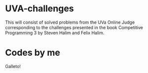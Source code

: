 # UVA-challenges
This will consist of solved problems from the UVa Online Judge corresponding to the challenges presented in the book Competitive Programming 3 by Steven Halim and Felix Halim.


# Codes by me 
Galleto!
